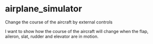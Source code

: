 # airplane_simulator
Change the course of the aircraft by external controls


I want to show how the course of the aircraft will change when the flap, aileron, slat, rudder and elevator are in motion.
